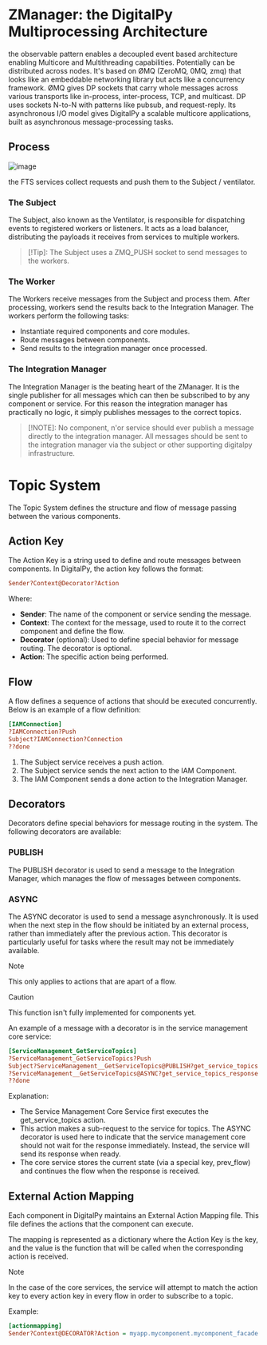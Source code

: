 # ZManager: the DigitalPy Multiprocessing Architecture

the observable pattern enables a decoupled event based architecture enabling Multicore and Multithreading capabilities.
Potentially can be distributed across nodes. It's based on  ØMQ (ZeroMQ, 0MQ, zmq) that looks like an embeddable networking library but acts like a concurrency framework.
ØMQ  gives DP sockets that carry whole messages across various transports like in-process, inter-process, TCP, and multicast.
DP  uses sockets N-to-N with patterns like pubsub, and request-reply. 
Its asynchronous I/O model gives DigitalPy a scalable multicore applications, built as asynchronous message-processing tasks.

## Process
![image](https://user-images.githubusercontent.com/60719165/232344598-9337857c-c580-4700-bc3a-cb81a66bb5a0.png)

the FTS services collect requests and push them to the Subject / ventilator. 
### The Subject
The Subject, also known as the Ventilator, is responsible for dispatching events to registered workers or listeners. It acts as a load balancer, distributing the payloads it receives from services to multiple workers.

> [!Tip]: The Subject uses a ZMQ_PUSH socket to send messages to the workers.

### The Worker
The Workers receive messages from the Subject and process them. After processing, workers send the results back to the Integration Manager. The workers perform the following tasks:
* Instantiate required components and core modules.
* Route messages between components.
* Send results to the integration manager once processed.

### The Integration Manager
The Integration Manager is the beating heart of the ZManager. It is the single publisher for all messages which can then be subscribed to by any component or service. For this reason the integration manager has practically no logic, it simply publishes messages to the correct topics.

> [!NOTE]: No component, n'or service should ever publish a message directly to the integration manager. All messages should be sent to the integration manager via the subject or other supporting digitalpy infrastructure.

# Topic System

The Topic System defines the structure and flow of message passing between the various components.

## Action Key
The Action Key is a string used to define and route messages between components. In DigitalPy, the action key follows the format:

```ini
Sender?Context@Decorator?Action
```

Where:
* **Sender**: The name of the component or service sending the message.
* **Context**: The context for the message, used to route it to the correct component and define the flow.
* **Decorator** (optional): Used to define special behavior for message routing. The decorator is optional.
* **Action**: The specific action being performed.

## Flow
A flow defines a sequence of actions that should be executed concurrently. Below is an example of a flow definition:

```ini
[IAMConnection]
?IAMConnection?Push
Subject?IAMConnection?Connection
??done
```
1. The Subject service receives a push action.
2. The Subject service sends the next action to the IAM Component.
3. The IAM Component sends a done action to the Integration Manager.

## Decorators
Decorators define special behaviors for message routing in the system. The following decorators are available:

### **PUBLISH** 
The PUBLISH decorator is used to send a message to the Integration Manager, which manages the flow of messages between components.

### **ASYNC**
The ASYNC decorator is used to send a message asynchronously. It is used when the next step in the flow should be initiated by an external process, rather than immediately after the previous action. This decorator is particularly useful for tasks where the result may not be immediately available.

> [!NOTE]
> This only applies to actions that are apart of a flow.

> [!CAUTION]
> This function isn't fully implemented for components yet.

An example of a message with a decorator is in the service management core service:

```ini
[ServiceManagement_GetServiceTopics]
?ServiceManagement_GetServiceTopics?Push
Subject?ServiceManagement__GetServiceTopics@PUBLISH?get_service_topics
?ServiceManagement__GetServiceTopics@ASYNC?get_service_topics_response
??done
```

Explanation:

* The Service Management Core Service first executes the get_service_topics action.
* This action makes a sub-request to the service for topics. The ASYNC decorator is used here to indicate that the service management core should not wait for the response immediately. Instead, the service will send its response when ready.
* The core service stores the current state (via a special key, prev_flow) and continues the flow when the response is received.

## External Action Mapping
Each component in DigitalPy maintains an External Action Mapping file. This file defines the actions that the component can execute.

The mapping is represented as a dictionary where the Action Key is the key, and the value is the function that will be called when the corresponding action is received.

> [!NOTE]
> In the case of the core services, the service will attempt to match the action key to every action key in every flow in order to subscribe to a topic.

Example:
```ini
[actionmapping]
Sender?Context@DECORATOR?Action = myapp.mycomponent.mycomponent_facade.MyComponent.my_method
```
